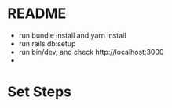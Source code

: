 # README

- run bundle install and yarn install
- run rails db:setup
- run bin/dev, and check http://localhost:3000
-

# Set Steps
